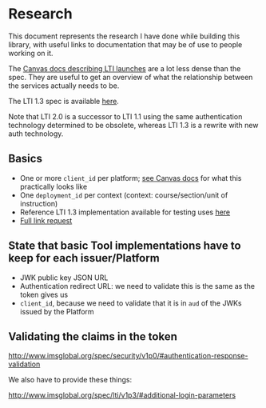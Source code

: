 # Research

This document represents the research I have done while building this library,
with useful links to documentation that may be of use to people working on it.

The [Canvas docs describing LTI launches](https://canvas.instructure.com/doc/api/file.lti_dev_key_config.html)
are a lot less dense than the spec. They are useful to get an overview of what
the relationship between the services actually needs to be.

The LTI 1.3 spec is available [here](http://www.imsglobal.org/spec/lti/v1p3/#examplelinkrequest).

Note that LTI 2.0 is a successor to LTI 1.1 using the same authentication
technology determined to be obsolete, whereas LTI 1.3 is a rewrite with new
auth technology.

## Basics

- One or more `client_id` per platform;
  [see Canvas docs](https://community.canvaslms.com/t5/Admin-Guide/How-do-I-configure-an-LTI-key-for-an-account/ta-p/140)
  for what this practically looks like
- One `deployment_id` per context (context: course/section/unit of instruction)
- Reference LTI 1.3 implementation available for testing uses
  [here](https://lti-ri.imsglobal.org/platforms)
- [Full link request](http://www.imsglobal.org/spec/lti/v1p3/#examplelinkrequest)

## State that basic Tool implementations have to keep for each issuer/Platform

- JWK public key JSON URL
- Authentication redirect URL: we need to validate this is the same as the
  token gives us
- `client_id`, because we need to validate that it is in `aud` of the JWKs
  issued by the Platform

## Validating the claims in the token

http://www.imsglobal.org/spec/security/v1p0/#authentication-response-validation

We also have to provide these things:

http://www.imsglobal.org/spec/lti/v1p3/#additional-login-parameters



